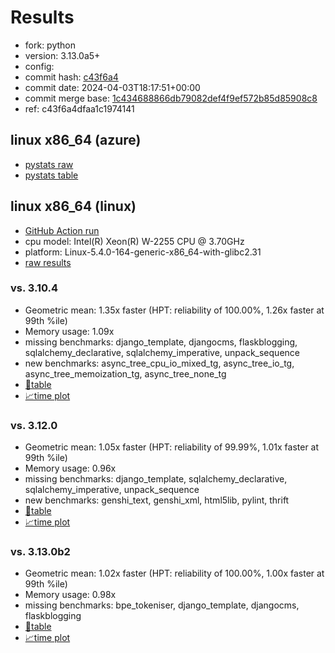 # Results

- fork: python
- version: 3.13.0a5+
- config: 
- commit hash: [c43f6a4](https://github.com/python/cpython/commit/c43f6a4)
- commit date: 2024-04-03T18:17:51+00:00
- commit merge base: [1c434688866db79082def4f9ef572b85d85908c8](https://github.com/python/cpython/commit/1c434688866db79082def4f9ef572b85d85908c8)
- ref: c43f6a4dfaa1c1974141

## linux x86_64 (azure)

- [pystats raw](bm-20240403-azure-x86_64-python-c43f6a4dfaa1c1974141-3.13.0a5%2B-c43f6a4-pystats.json)
- [pystats table](bm-20240403-azure-x86_64-python-c43f6a4dfaa1c1974141-3.13.0a5%2B-c43f6a4-pystats.md)

## linux x86_64 (linux)

- [GitHub Action run](https://github.com/faster-cpython/benchmarking/actions/runs/8545294214)
- cpu model: Intel(R) Xeon(R) W-2255 CPU @ 3.70GHz
- platform: Linux-5.4.0-164-generic-x86_64-with-glibc2.31
- [raw results](bm-20240403-linux-x86_64-python-c43f6a4dfaa1c1974141-3.13.0a5%2B-c43f6a4.json)

### vs. 3.10.4

- Geometric mean: 1.35x faster (HPT: reliability of 100.00%, 1.26x faster at 99th %ile)
- Memory usage: 1.09x
- missing benchmarks: django_template, djangocms, flaskblogging, sqlalchemy_declarative, sqlalchemy_imperative, unpack_sequence
- new benchmarks: async_tree_cpu_io_mixed_tg, async_tree_io_tg, async_tree_memoization_tg, async_tree_none_tg
- [📄table](bm-20240403-linux-x86_64-python-c43f6a4dfaa1c1974141-3.13.0a5%2B-c43f6a4-vs-3.10.4.md)
- [📈time plot](bm-20240403-linux-x86_64-python-c43f6a4dfaa1c1974141-3.13.0a5%2B-c43f6a4-vs-3.10.4.svg)

### vs. 3.12.0

- Geometric mean: 1.05x faster (HPT: reliability of 99.99%, 1.01x faster at 99th %ile)
- Memory usage: 0.96x
- missing benchmarks: django_template, sqlalchemy_declarative, sqlalchemy_imperative, unpack_sequence
- new benchmarks: genshi_text, genshi_xml, html5lib, pylint, thrift
- [📄table](bm-20240403-linux-x86_64-python-c43f6a4dfaa1c1974141-3.13.0a5%2B-c43f6a4-vs-3.12.0.md)
- [📈time plot](bm-20240403-linux-x86_64-python-c43f6a4dfaa1c1974141-3.13.0a5%2B-c43f6a4-vs-3.12.0.svg)

### vs. 3.13.0b2

- Geometric mean: 1.02x faster (HPT: reliability of 100.00%, 1.00x faster at 99th %ile)
- Memory usage: 0.98x
- missing benchmarks: bpe_tokeniser, django_template, djangocms, flaskblogging
- [📄table](bm-20240403-linux-x86_64-python-c43f6a4dfaa1c1974141-3.13.0a5%2B-c43f6a4-vs-3.13.0b2.md)
- [📈time plot](bm-20240403-linux-x86_64-python-c43f6a4dfaa1c1974141-3.13.0a5%2B-c43f6a4-vs-3.13.0b2.svg)

